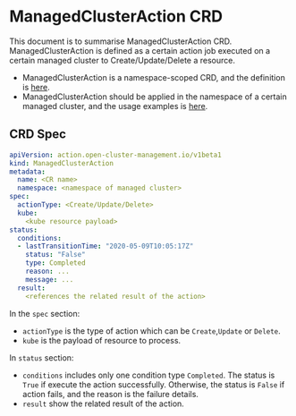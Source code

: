 # ManagedClusterAction CRD

This document is to summarise ManagedClusterAction CRD. ManagedClusterAction is defined as a certain action job executed on a certain managed cluster to Create/Update/Delete a resource.

- ManagedClusterAction is a namespace-scoped CRD, and the definition is [here](/deploy/dev/hub/resources/crds/action.open-cluster-management.io_managedclusteractions.yaml).
- ManagedClusterAction should be applied in the namespace of a certain managed cluster, and the usage examples is [here](/examples/action).

## CRD Spec

```yaml
apiVersion: action.open-cluster-management.io/v1beta1
kind: ManagedClusterAction
metadata:
  name: <CR name>
  namespace: <namespace of managed cluster>
spec:
  actionType: <Create/Update/Delete>
  kube:
    <kube resource payload>
status:
  conditions:
  - lastTransitionTime: "2020-05-09T10:05:17Z"
    status: "False"
    type: Completed
    reason: ...
    message: ...
  result:
    <references the related result of the action>
```

In the `spec` section:

- `actionType` is the type of action which can be `Create`,`Update` or `Delete`.
- `kube` is the payload of resource to process.

In `status` section:

- `conditions` includes only one condition type `Completed`. The status is `True` if execute the action successfully. Otherwise, the status is `False` if action fails, and the reason is the failure details.
- `result` show the related result of the action.


